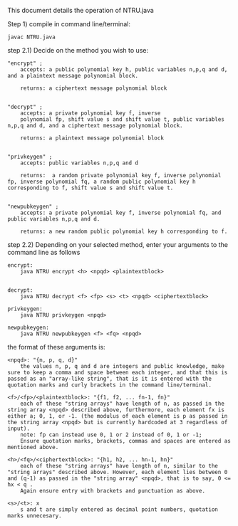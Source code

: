 This document details the operation of NTRU.java

Step 1) 
compile in command line/terminal:
	
	javac NTRU.java


step 2.1) 
Decide on the method you wish to use:

	"encrypt" ; 
		accepts: a public polynomial key h, public variables n,p,q and d, and a plaintext message polynomial block.

		returns: a ciphertext message polynomial block
	

	"decrypt" ; 
		accepts: a private polynomial key f, inverse 
		polynomial fp, shift value s and shift value t, public variables n,p,q and d, and a ciphertext message polynomial block.

		returns: a plaintext message polynomial block
	

	"privkeygen" ; 
		accepts: public variables n,p,q and d

		returns:  a random private polynomial key f, inverse polynomial fp, inverse polynomial fq, a random public polynomial key h corresponding to f, shift value s and shift value t. 
	
	
	"newpubkeygen" ; 
		accepts: a private polynomial key f, inverse polynomial fq, and public variables n,p,q and d.

		returns: a new random public polynomial key h corresponding to f.

step 2.2)
Depending on your selected method, enter your arguments to the command line as follows


	encrypt:
		java NTRU encrypt <h> <npqd> <plaintextblock>


	decrypt:
		java NTRU decrypt <f> <fp> <s> <t> <npqd> <ciphertextblock>

	privkeygen:
		java NTRU privkeygen <npqd>

	newpubkeygen:
		java NTRU newpubkeygen <f> <fq> <npqd>



the format of these arguments is:

	<npqd>: "{n, p, q, d}"
		the values n, p, q and d are integers and public knowledge, make sure to keep a comma and space between each integer, and that this is passed as an "array-like string", that is it is entered with the quotation marks and curly brackets in the command line/terminal.

	<f>/<fp>/<plaintextblock>: "{f1, f2, ... fn-1, fn}"
		each of these "string arrays" have length of n, as passed in the string array <npqd> described above, furthermore, each element fx is either a; 0, 1, or -1. (the modulus of each element is p as passed in the string array <npqd> but is currently hardcoded at 3 regardless of input).
		note: fp can instead use 0, 1 or 2 instead of 0, 1 or -1;
		Ensure quotation marks, brackets, commas and spaces are entered as mentioned above.

	<h>/<fq>/<ciphertextblock>: "{h1, h2, ... hn-1, hn}"
		each of these "string arrays" have length of n, similar to the "string arrays" described above. However, each element lies between 0 and (q-1) as passed in the "string array" <npqd>, that is to say, 0 <= hx < q .
		Again ensure entry with brackets and punctuation as above.

	<s>/<t>: x
		s and t are simply entered as decimal point numbers, quotation marks unnecesary.




